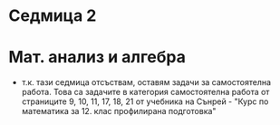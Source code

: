 # Седмица 2
# Мат. анализ и алгебра
- т.к. тази седмица отсъствам, оставям задачи за самостоятелна работа. Това са задачите в категория самостоятелна работа от страниците 9, 10, 11, 17, 18, 21 от учебника на Сънрей - "Курс по математика за 12. клас профилирана подготовка"